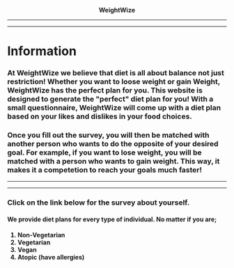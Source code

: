   
<p align="center"> <strong>WeightWize 
  
***
<hr/>

# Information  
###  At WeightWize we believe that diet is all about balance not just restriction! Whether you want to loose weight or gain Weight, WeightWize has the perfect plan for you. This website is designed to generate the "perfect" diet plan for you! With a small questionnaire, WeightWize will come up with a diet plan based on your likes and dislikes in your food choices. 
### Once you fill out the survey, you will then be matched with another person who wants to do the opposite of your desired goal. For example, if you want to lose weight, you will be matched with a person who wants to gain weight. This way, it makes it a competetion to reach your goals much faster! 

***
<hr/>

### Click on the link below for the survey about yourself. 

#### We provide diet plans for every type of individual. No matter if you are;
1. Non-Vegetarian
2. Vegetarian
3. Vegan
4. Atopic (have allergies)


